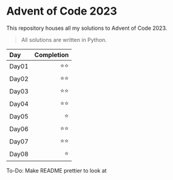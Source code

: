 # Advent of Code 2023
This repository houses all my solutions to Advent of Code 2023.
>All solutions are written in Python.

| Day   | Completion |
| :---  |  ----:   |
| Day01 | ⭐⭐ |
| Day02 | ⭐⭐ |
| Day03 | ⭐⭐ |
| Day04 | ⭐⭐ |
| Day05 | ⭐ |
| Day06 | ⭐⭐ |
| Day07 | ⭐⭐ |
| Day08 | ⭐ |

To-Do:
Make README prettier to look at
